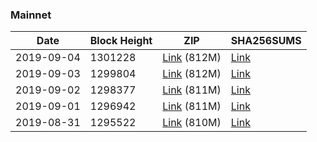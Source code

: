 ### Mainnet

|    Date    | Block Height | ZIP | SHA256SUMS |
| ---------- | ------------ | --- | ---------- |
| 2019-09-04 | 1301228 | [Link](https://s3-ap-southeast-2.amazonaws.com/ion-bootstrap/mainnet/2019-09-04/bootstrap.dat.zip) (812M) | [Link](https://s3-ap-southeast-2.amazonaws.com/ion-bootstrap/mainnet/2019-09-04/SHA256SUMS) |
| 2019-09-03 | 1299804 | [Link](https://s3-ap-southeast-2.amazonaws.com/ion-bootstrap/mainnet/2019-09-03/bootstrap.dat.zip) (812M) | [Link](https://s3-ap-southeast-2.amazonaws.com/ion-bootstrap/mainnet/2019-09-03/SHA256SUMS) |
| 2019-09-02 | 1298377 | [Link](https://s3-ap-southeast-2.amazonaws.com/ion-bootstrap/mainnet/2019-09-02/bootstrap.dat.zip) (811M) | [Link](https://s3-ap-southeast-2.amazonaws.com/ion-bootstrap/mainnet/2019-09-02/SHA256SUMS) |
| 2019-09-01 | 1296942 | [Link](https://s3-ap-southeast-2.amazonaws.com/ion-bootstrap/mainnet/2019-09-01/bootstrap.dat.zip) (811M) | [Link](https://s3-ap-southeast-2.amazonaws.com/ion-bootstrap/mainnet/2019-09-01/SHA256SUMS) |
| 2019-08-31 | 1295522 | [Link](https://s3-ap-southeast-2.amazonaws.com/ion-bootstrap/mainnet/2019-08-31/bootstrap.dat.zip) (810M) | [Link](https://s3-ap-southeast-2.amazonaws.com/ion-bootstrap/mainnet/2019-08-31/SHA256SUMS) |
